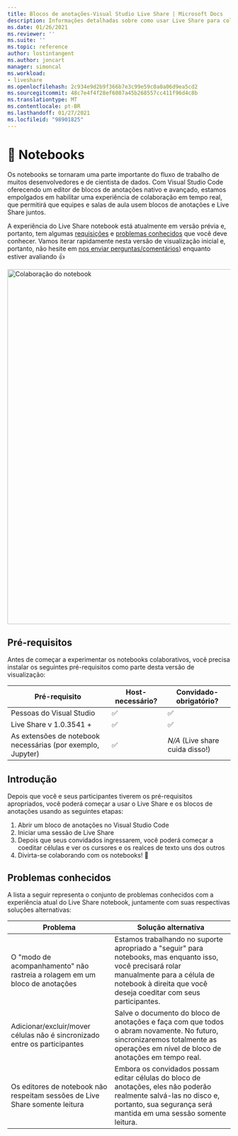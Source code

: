 ```yaml
---
title: Blocos de anotações-Visual Studio Live Share | Microsoft Docs
description: Informações detalhadas sobre como usar Live Share para colaboração de notebook
ms.date: 01/26/2021
ms.reviewer: ''
ms.suite: ''
ms.topic: reference
author: lostintangent
ms.author: joncart
manager: simoncal
ms.workload:
- liveshare
ms.openlocfilehash: 2c934e9d2b9f366b7e3c99e59c0a0a06d9ea5cd2
ms.sourcegitcommit: 48c7e4f4f28ef6087a45b268557cc411f96d4c8b
ms.translationtype: MT
ms.contentlocale: pt-BR
ms.lasthandoff: 01/27/2021
ms.locfileid: "98901825"
---
```

# <a name="-notebooks"></a>📓 Notebooks

Os notebooks se tornaram uma parte importante do fluxo de trabalho de muitos desenvolvedores e de cientista de dados. Com Visual Studio Code oferecendo um editor de blocos de anotações nativo e avançado, estamos empolgados em habilitar uma experiência de colaboração em tempo real, que permitirá que equipes e salas de aula usem blocos de anotações e Live Share juntos.

A experiência do Live Share notebook está atualmente em versão prévia e, portanto, tem algumas [requisições](#pre-requisites) e [problemas conhecidos](#known-issues) que você deve conhecer. Vamos iterar rapidamente nesta versão de visualização inicial e, portanto, não hesite em [nos enviar perguntas/comentários](http://github.com/microsoftdocs/live-share)) enquanto estiver avaliando 👍<br />

<img width="800px" src="https://user-images.githubusercontent.com/116461/105928037-0d07a680-5ffa-11eb-8447-23bdb77fee9e.png" title="Colaboração do notebook" />

## <a name="pre-requisites"></a>Pré-requisitos

Antes de começar a experimentar os notebooks colaborativos, você precisa instalar os seguintes pré-requisitos como parte desta versão de visualização:

| Pré-requisito | Host-necessário? | Convidado-obrigatório? |
|-|-|-|
| Pessoas do Visual Studio | ✅ | ✅ |
| Live Share v 1.0.3541 + | ✅ | ✅ |
| As extensões de notebook necessárias (por exemplo, Jupyter) | ✅ | _N/A_ (Live share cuida disso!) |

## <a name="getting-started"></a>Introdução

Depois que você e seus participantes tiverem os pré-requisitos apropriados, você poderá começar a usar o Live Share e os blocos de anotações usando as seguintes etapas:

1. Abrir um bloco de anotações no Visual Studio Code
1. Iniciar uma sessão de Live Share
1. Depois que seus convidados ingressarem, você poderá começar a coeditar células e ver os cursores e os realces de texto uns dos outros
1. Divirta-se colaborando com os notebooks! 🎉 

## <a name="known-issues"></a>Problemas conhecidos

A lista a seguir representa o conjunto de problemas conhecidos com a experiência atual do Live Share notebook, juntamente com suas respectivas soluções alternativas: 

| Problema | Solução alternativa | 
|-|-|
| O "modo de acompanhamento" não rastreia a rolagem em um bloco de anotações | Estamos trabalhando no suporte apropriado a "seguir" para notebooks, mas enquanto isso, você precisará rolar manualmente para a célula de notebook à direita que você deseja coeditar com seus participantes. |
| Adicionar/excluir/mover células não é sincronizado entre os participantes | Salve o documento do bloco de anotações e faça com que todos o abram novamente. No futuro, sincronizaremos totalmente as operações em nível de bloco de anotações em tempo real. |
| Os editores de notebook não respeitam sessões de Live Share somente leitura | Embora os convidados possam editar células do bloco de anotações, eles não poderão realmente salvá-las no disco e, portanto, sua segurança será mantida em uma sessão somente leitura. |
